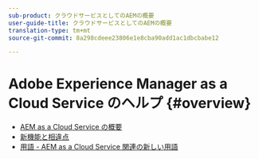```yaml
---
sub-product: クラウドサービスとしてのAEMの概要
user-guide-title: クラウドサービスとしてのAEMの概要
translation-type: tm+mt
source-git-commit: 8a298cdeee23806e1e8cba90add1ac1dbcbabe12

---
```



# Adobe Experience Manager as a Cloud Service のヘルプ {#overview}

+ [AEM as a Cloud Service の概要](introduction.md)
+ [新機能と相違点](what-is-new-and-different.md)
+ [用語 - AEM as a Cloud Service 関連の新しい用語](terminology.md)
